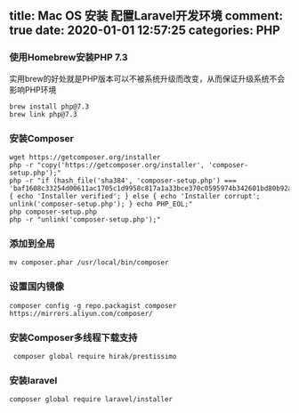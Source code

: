 title: Mac OS 安装 配置Laravel开发环境
comment: true
date: 2020-01-01 12:57:25
categories: PHP
---


### 使用Homebrew安装PHP 7.3
实用brew的好处就是PHP版本可以不被系统升级而改变，从而保证升级系统不会影响PHP环境
```
brew install php@7.3
brew link php@7.3
```

### 安装Composer
```
wget https://getcomposer.org/installer
php -r "copy('https://getcomposer.org/installer', 'composer-setup.php');"
php -r "if (hash_file('sha384', 'composer-setup.php') === 'baf1608c33254d00611ac1705c1d9958c817a1a33bce370c0595974b342601bd80b92a3f46067da89e3b06bff421f182') { echo 'Installer verified'; } else { echo 'Installer corrupt'; unlink('composer-setup.php'); } echo PHP_EOL;"
php composer-setup.php
php -r "unlink('composer-setup.php');"
```

### 添加到全局
```
mv composer.phar /usr/local/bin/composer
```

### 设置国内镜像
```
composer config -g repo.packagist composer https://mirrors.aliyun.com/composer/  
```

### 安装Composer多线程下载支持
```
 composer global require hirak/prestissimo
```

### 安装laravel
```
composer global require laravel/installer
```
